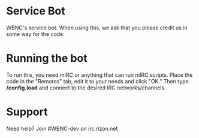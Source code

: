 # Service Bot
WBNC's service bot. When using this, we ask that you please credit us in some way for the code.

# Running the bot
To run this, you need mIRC or anything that can run mIRC scripts. Place the code in the "Remotes" tab, edit it to your needs and click "OK." Then type **/config.load** and connect to the desired IRC networks/channels.

# Support
Need help? Join #WBNC-dev on irc.rizon.net
